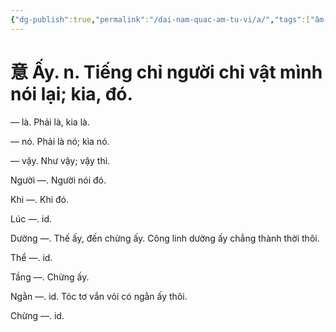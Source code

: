 ```yaml
---
{"dg-publish":true,"permalink":"/dai-nam-quac-am-tu-vi/a/","tags":["âm-tự-vị"],"created":"2025-08-16T13:57:17.425+07:00"}
---
```


# 意 Ấy. n. Tiếng chỉ người chỉ vật mình nói lại; kia, đó.


— là. Phải là, kia là.

— nó. Phải là nó; kìa nó.

— vậy. Như vậy; vậy thì.

Người —. Người nói đó.

Khi —. Khi đó.

Lúc —. id.

Dường —. Thế ấy, đến chừng ấy. Công linh dường ấy chẳng thành thời thôi.

Thể —. id.

Tầng —. Chừng ấy.

Ngằn —. id. Tóc tơ vắn vỏi có ngằn ấy thôi.

Chừng —. id.